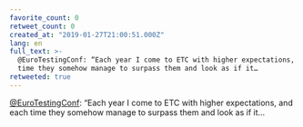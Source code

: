 ```yaml
---
favorite_count: 0
retweet_count: 0
created_at: "2019-01-27T21:00:51.000Z"
lang: en
full_text: >-
  @EuroTestingConf: “Each year I come to ETC with higher expectations, and each
  time they somehow manage to surpass them and look as if it…
retweeted: true
---
```


[@EuroTestingConf](https://twitter.com/EuroTestingConf): “Each year I come to
ETC with higher expectations, and each time they somehow manage to surpass them
and look as if it…

